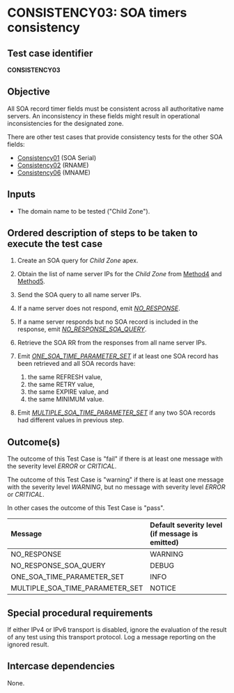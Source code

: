 # CONSISTENCY03: SOA timers consistency

## Test case identifier

**CONSISTENCY03**

## Objective

All SOA record timer fields must be consistent across all authoritative 
name servers. An inconsistency in these fields might result in operational 
inconsistencies for the designated zone.

There are other test cases that provide consistency tests for the other
SOA fields:

* [Consistency01] (SOA Serial)
* [Consistency02] (RNAME)
* [Consistency06] (MNAME)

## Inputs

* The domain name to be tested ("Child Zone").

## Ordered description of steps to be taken to execute the test case

 1. Create an SOA query for *Child Zone* apex.

 2. Obtain the list of name server IPs for the *Child Zone* from [Method4] 
    and [Method5].

 3. Send the SOA query to all name server IPs.

 4. If a name server does not respond, emit *[NO_RESPONSE]*.

 5. If a name server responds but no SOA record is included in the 
    response, emit *[NO_RESPONSE_SOA_QUERY]*.

 6. Retrieve the SOA RR from the responses from all name server IPs.

 7. Emit *[ONE_SOA_TIME_PARAMETER_SET]* if at least one SOA record has 
    been retrieved and all SOA records have:
    1. the same REFRESH value, 
    2. the same RETRY value, 
    3. the same EXPIRE value, and 
    4. the same MINIMUM value.

 8. Emit *[MULTIPLE_SOA_TIME_PARAMETER_SET]* if any two SOA
    records had different values in previous step.

## Outcome(s)

The outcome of this Test Case is "fail" if there is at least one message
with the severity level *ERROR* or *CRITICAL*.

The outcome of this Test Case is "warning" if there is at least one message
with the severity level *WARNING*, but no message with severity level
*ERROR* or *CRITICAL*.

In other cases the outcome of this Test Case is "pass".

Message                          | Default severity level (if message is emitted)
:--------------------------------|:-----------------------------------
NO_RESPONSE                      | WARNING
NO_RESPONSE_SOA_QUERY            | DEBUG
ONE_SOA_TIME_PARAMETER_SET       | INFO
MULTIPLE_SOA_TIME_PARAMETER_SET  | NOTICE


## Special procedural requirements	

If either IPv4 or IPv6 transport is disabled, ignore the evaluation of the
result of any test using this transport protocol. Log a message reporting
on the ignored result.

## Intercase dependencies

None.

[Method4]: ../Methods.md#method-4-obtain-glue-address-records-from-parent

[Method5]: ../Methods.md#method-5-obtain-the-name-server-address-records-from-child

[NO_RESPONSE]: #outcomes

[NO_RESPONSE_SOA_QUERY]: #outcomes

[ONE_SOA_TIME_PARAMETER_SET]: #outcomes

[MULTIPLE_SOA_TIME_PARAMETER_SET]: #outcomes

[Consistency01]: consistency01.md

[Consistency02]: consistency02.md

[Consistency06]: consistency06.md


